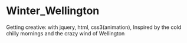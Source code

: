 # Winter_Wellington

Getting creative: with jquery, html, css3(animation), 
Inspired by the cold chilly mornings and the crazy wind of Wellington 
